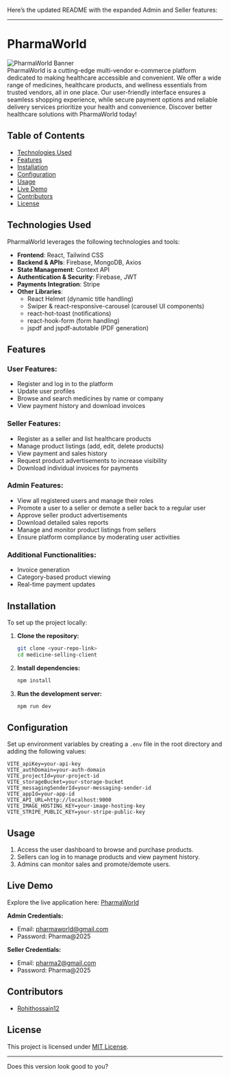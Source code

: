 Here’s the updated README with the expanded Admin and Seller features:  

---

# **PharmaWorld**  
![PharmaWorld Banner](https://ibb.co.com/MxjTB8zy)  
PharmaWorld is a cutting-edge multi-vendor e-commerce platform dedicated to making healthcare accessible and convenient. We offer a wide range of medicines, healthcare products, and wellness essentials from trusted vendors, all in one place. Our user-friendly interface ensures a seamless shopping experience, while secure payment options and reliable delivery services prioritize your health and convenience. Discover better healthcare solutions with PharmaWorld today! 

## **Table of Contents**  
- [Technologies Used](#technologies-used)  
- [Features](#features)  
- [Installation](#installation)  
- [Configuration](#configuration)  
- [Usage](#usage)  
- [Live Demo](#live-demo)  
- [Contributors](#contributors)  
- [License](#license)  

## **Technologies Used**  
PharmaWorld leverages the following technologies and tools:  
- **Frontend**: React, Tailwind CSS  
- **Backend & APIs**: Firebase, MongoDB, Axios  
- **State Management**: Context API  
- **Authentication & Security**: Firebase, JWT  
- **Payments Integration**: Stripe  
- **Other Libraries**:  
  - React Helmet (dynamic title handling)  
  - Swiper & react-responsive-carousel (carousel UI components)  
  - react-hot-toast (notifications)  
  - react-hook-form (form handling)  
  - jspdf and jspdf-autotable (PDF generation)  

## **Features**  

### **User Features:**  
- Register and log in to the platform  
- Update user profiles  
- Browse and search medicines by name or company  
- View payment history and download invoices  

### **Seller Features:**  
- Register as a seller and list healthcare products  
- Manage product listings (add, edit, delete products)  
- View payment and sales history  
- Request product advertisements to increase visibility  
- Download individual invoices for payments  

### **Admin Features:**  
- View all registered users and manage their roles  
- Promote a user to a seller or demote a seller back to a regular user  
- Approve seller product advertisements  
- Download detailed sales reports  
- Manage and monitor product listings from sellers  
- Ensure platform compliance by moderating user activities  

### **Additional Functionalities:**  
- Invoice generation  
- Category-based product viewing  
- Real-time payment updates  

## **Installation**  

To set up the project locally:  

1. **Clone the repository:**  
   ```bash
   git clone <your-repo-link>
   cd medicine-selling-client
   ```  

2. **Install dependencies:**  
   ```bash
   npm install
   ```  

3. **Run the development server:**  
   ```bash
   npm run dev
   ```  

## **Configuration**  

Set up environment variables by creating a `.env` file in the root directory and adding the following values:  
```env
VITE_apiKey=your-api-key
VITE_authDomain=your-auth-domain
VITE_projectId=your-project-id
VITE_storageBucket=your-storage-bucket
VITE_messagingSenderId=your-messaging-sender-id
VITE_appId=your-app-id
VITE_API_URL=http://localhost:9000
VITE_IMAGE_HOSTING_KEY=your-image-hosting-key
VITE_STRIPE_PUBLIC_KEY=your-stripe-public-key
```  

## **Usage**  
1. Access the user dashboard to browse and purchase products.  
2. Sellers can log in to manage products and view payment history.  
3. Admins can monitor sales and promote/demote users.  

## **Live Demo**  
Explore the live application here: [PharmaWorld](https://endearing-fenglisu-dad95b.netlify.app)  

**Admin Credentials:**  
- Email: pharmaworld@gmail.com  
- Password: Pharma@2025  

**Seller Credentials:**  
- Email: pharma2@gmail.com  
- Password: Pharma@2025  

## **Contributors**  
- [Rohithossain12](https://github.com/Rohithossain12)  

## **License**  
This project is licensed under [MIT License](./LICENSE).  

---

Does this version look good to you? 

